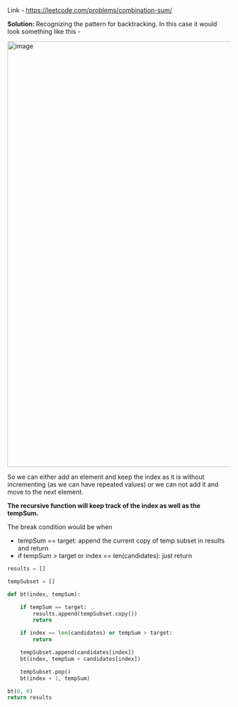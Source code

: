 Link - https://leetcode.com/problems/combination-sum/

<b>Solution: </b>Recognizing the pattern for backtracking. In this case it would look something like this - 

<img width="961" alt="image" src="https://user-images.githubusercontent.com/8276139/210379944-59a8e0c3-7ba0-4f86-b689-74cc410d92e5.png">

So we can either add an element and keep the index as it is without incrementing (as we can have repeated values) or we can not add it and move to the next element. 

<b>The recursive function will keep track of the index as well as the tempSum. </b>

The break condition would be when 
* tempSum == target: append the current copy of temp subset in results and return
* if tempSum > target or index == len(candidates): just return

```python
results = []

tempSubset = []

def bt(index, tempSum):

    if tempSum == target:
        results.append(tempSubset.copy())
        return

    if index == len(candidates) or tempSum > target:
        return

    tempSubset.append(candidates[index])
    bt(index, tempSum + candidates[index])

    tempSubset.pop()
    bt(index + 1, tempSum)

bt(0, 0)
return results
```
